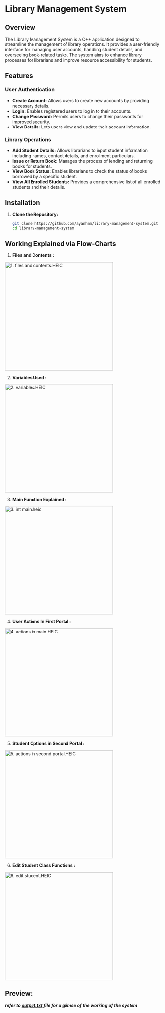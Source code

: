 # Library Management System

## Overview
The Library Management System is a C++ application designed to streamline the management of library operations. It provides a user-friendly interface for managing user accounts, handling student details, and overseeing book-related tasks. The system aims to enhance library processes for librarians and improve resource accessibility for students.

## Features

### User Authentication
- **Create Account:** Allows users to create new accounts by providing necessary details.
- **Login:** Enables registered users to log in to their accounts.
- **Change Password:** Permits users to change their passwords for improved security.
- **View Details:** Lets users view and update their account information.

### Library Operations
- **Add Student Details:** Allows librarians to input student information including names, contact details, and enrollment particulars.
- **Issue or Return Book:** Manages the process of lending and returning books for students.
- **View Book Status:** Enables librarians to check the status of books borrowed by a specific student.
- **View All Enrolled Students:** Provides a comprehensive list of all enrolled students and their details.

## Installation

1. **Clone the Repository:**
   ```bash
   git clone https://github.com/ayanhmm/library-management-system.git
   cd library-management-system
## Working Explained via Flow-Charts
1. **Files and Contents :**
<img src="./resources/Images/1. files and contents.HEIC" alt="1. files and contents.HEIC" width="350" />

2. **Variables Used :**
<img src="./resources/Images/2. variables.HEIC" alt="2. variables.HEIC" width="350" />

3. **Main Function Explained :**
<img src="./resources/Images/3. int main.heic" alt="3. int main.heic" width="350" />

4. **User Actions In First Portal :**
<img src="./resources/Images/4. actions in main.HEIC" alt="4. actions in main.HEIC" width="350" />

5. **Student Options in Second Portal :**
<img src="./resources/Images/5. actions in second portal.HEIC" alt="5. actions in second portal.HEIC" width="350" />

6. **Edit Student Class Functions :**
<img src="./resources/Images/6. edit student.HEIC" alt="6. edit student.HEIC" width="350" />

## Preview:
***refer to [output.txt](./resources/output.txt) file for a glimse of the working of the system***  


